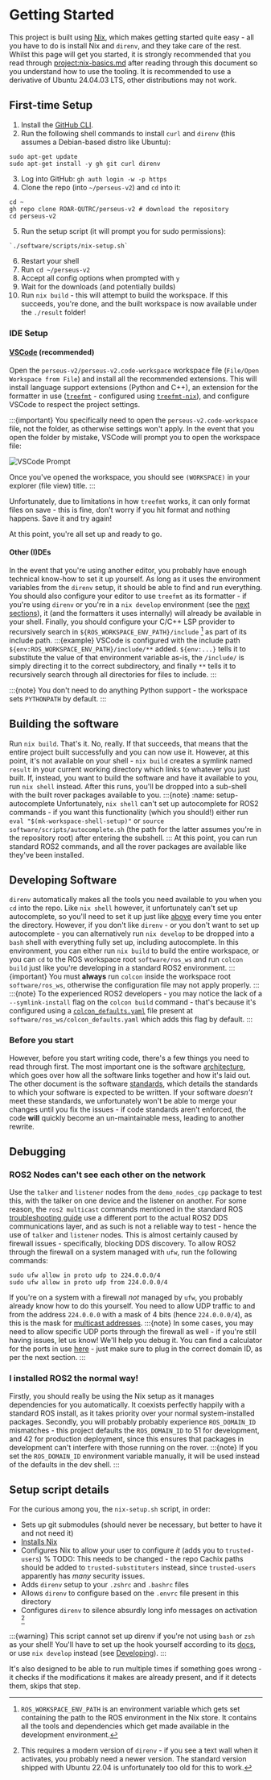 # Getting Started

This project is built using [Nix](https://nixos.org/), which makes getting started quite easy - all you have to do is install Nix and `direnv`, and they take care of the rest.
Whilst this page will get you started, it is strongly recommended that you read through <project:nix-basics.md> after reading through this document so you understand how to use the tooling.
It is recommended to use a derivative of Ubuntu 24.04.03 LTS, other distributions may not work.

## First-time Setup

1. Install the [GitHub CLI](https://github.com/cli/cli/blob/trunk/docs/install_linux.md).
2. Run the following shell commands to install `curl` and `direnv` (this assumes a Debian-based distro like Ubuntu):

```{code-block} console
sudo apt-get update
sudo apt-get install -y gh git curl direnv
```

3. Log into GitHub: `gh auth login -w -p https`
4. Clone the repo (into `~/perseus-v2`) and `cd` into it:

```{code-block} console
cd ~
gh repo clone ROAR-QUTRC/perseus-v2 # download the repository
cd perseus-v2
```

5. Run the setup script (it will prompt you for sudo permissions):

```{code-block} console
`./software/scripts/nix-setup.sh`
```

6. Restart your shell
7. Run `cd ~/perseus-v2`
8. Accept all config options when prompted with `y`
9. Wait for the downloads (and potentially builds)
10. Run `nix build` - this will attempt to build the workspace. If this succeeds, you're done, and the built workspace is now available under the `./result` folder!

### IDE Setup

#### [VSCode](https://code.visualstudio.com/) (recommended)

Open the `perseus-v2/perseus-v2.code-workspace` workspace file (`File/Open Workspace from File`) and install all the recommended extensions.
This will install language support extensions (Python and C++), an extension for the formatter in use ([`treefmt`](https://github.com/numtide/treefmt) - configured using [`treefmt-nix`](https://github.com/numtide/treefmt-nix/)), and configure VSCode to respect the project settings.

:::{important}
You specifically need to open the `perseus-v2.code-workspace` file, not the folder, as otherwise settings won't apply.
In the event that you open the folder by mistake, VSCode will prompt you to open the workspace file:

![VSCode Prompt](open-code-workspace.png)

Once you've opened the workspace, you should see `(WORKSPACE)` in your explorer (file view) title.
:::

Unfortunately, due to limitations in how `treefmt` works, it can only format files on save - this is fine, don't worry if you hit format and nothing happens.
Save it and try again!

At this point, you're all set up and ready to go.

#### Other (I)DEs

In the event that you're using another editor, you probably have enough technical know-how to set it up yourself.
As long as it uses the environment variables from the `direnv` setup, it should be able to find and run everything.
You should also configure your editor to use `treefmt` as its formatter - if you're using `direnv` or you're in a `nix develop` environment (see the [next sections](#developing-software)), it (and the formatters it uses internally) will already be available in your shell.
Finally, you should configure your C/C++ LSP provider to recursively search in `${ROS_WORKSPACE_ENV_PATH}/include` [^env-path] as part of its include path.
:::{example}
VSCode is configured with the include path `${env:ROS_WORKSPACE_ENV_PATH}/include/**` added.
`${env:...}` tells it to substitute the value of that environment variable as-is, the `/include/` is simply directing it to the correct subdirectory, and finally `**` tells it to recursively search through all directories for files to include.
:::

[^env-path]: `ROS_WORKSPACE_ENV_PATH` is an environment variable which gets set containing the path to the ROS environment in the Nix store. It contains all the tools and dependencies which get made available in the development environment.

:::{note}
You don't need to do anything Python support - the workspace sets `PYTHONPATH` by default.
:::

## Building the software

Run `nix build`.
That's it.
No, really.
If that succeeds, that means that the entire project built successfully and you can now use it.
However, at this point, it's not available on your shell - `nix build` creates a symlink named `result` in your current working directory which links to whatever you just built.
If, instead, you want to build the software and have it available to you, run `nix shell` instead.
After this runs, you'll be dropped into a sub-shell with the built rover packages available to you.
:::{note}
:name: setup-autocomplete
Unfortunately, `nix shell` can't set up autocomplete for ROS2 commands - if you want this functionality (which you should!) either run `eval "$(mk-workspace-shell-setup)"` or `source software/scripts/autocomplete.sh` (the path for the latter assumes you're in the repository root) after entering the subshell.
:::
At this point, you can run standard ROS2 commands, and all the rover packages are available like they've been installed.

## Developing Software

`direnv` automatically makes all the tools you need available to you when you `cd` into the repo.
Like `nix shell` however, it unfortunately can't set up autocomplete, so you'll need to set it up just like [above](#setup-autocomplete) every time you enter the directory.
However, if you don't like `direnv` - or you don't want to set up autocomplete - you can alternatively run `nix develop` to be dropped into a `bash` shell with everything fully set up, including autocomplete.
In this environment, you can either run `nix build` to build the entire workspace, or you can `cd` to the ROS workspace root `software/ros_ws` and run `colcon build` just like you're developing in a standard ROS2 environment.
:::{important}
You must **always** run `colcon` inside the workspace root `software/ros_ws`, otherwise the configuration file may not apply properly.
:::
:::{note}
To the experienced ROS2 developers - you may notice the lack of a `--symlink-install` flag on the `colcon build` command - that's because it's configured using a [`colcon_defaults.yaml`](https://colcon.readthedocs.io/en/released/user/configuration.html#defaults-yaml) file present at `software/ros_ws/colcon_defaults.yaml` which adds this flag by default.
:::

### Before you start

However, before you start writing code, there's a few things you need to read through first.
The most important one is the software [architecture](project:/architecture/software.md), which goes over how all the software links together and how it's laid out.
The other document is the software [standards](project:/standards/software.md), which details the standards to which your software is expected to be written.
If your software _doesn't_ meet these standards, we unfortunately won't be able to merge your changes until you fix the issues - if code standards aren't enforced, the code **will** quickly become an un-maintainable mess, leading to another rewrite.

## Debugging

### ROS2 Nodes can't see each other on the network

Use the `talker` and `listener` nodes from the `demo_nodes_cpp` package to test this, with the talker on one device and the listener on another.
For some reason, the `ros2 multicast` commands mentioned in the standard ROS [troubleshooting guide](inv:ros#How-To-Guides/Installation-Troubleshooting) use a different port to the actual ROS2 DDS communications layer, and as such is not a reliable way to test - hence the use of `talker` and `listener` nodes.
This is almost certainly caused by firewall issues - specifically, blocking DDS discovery.
To allow ROS2 through the firewall on a system managed with `ufw`, run the following commands:

```{code-block} console
sudo ufw allow in proto udp to 224.0.0.0/4
sudo ufw allow in proto udp from 224.0.0.0/4
```

If you're on a system with a firewall _not_ managed by `ufw`, you probably already know how to do this yourself.
You need to allow UDP traffic to and from the address `224.0.0.0` with a mask of 4 bits (hence `224.0.0.0/4`), as this is the mask for [multicast addresses](https://en.wikipedia.org/wiki/Multicast_address).
:::{note}
In some cases, you may need to allow specific UDP ports through the firewall as well - if you're still having issues, let us know!
We'll help you debug it.
You can find a calculator for the ports in use [here](inv:ros#Concepts/Intermediate/About-Domain-ID) - just make sure to plug in the correct domain ID, as per the next section.
:::

### I installed ROS2 the normal way!

Firstly, you should really be using the Nix setup as it manages dependencies for you automatically.
It coexists perfectly happily with a standard ROS install, as it takes priority over your normal system-installed packages.
Secondly, you will probably probably experience `ROS_DOMAIN_ID` mismatches - this project defaults the `ROS_DOMAIN_ID` to 51 for development, and 42 for production deployment, since this ensures that packages in development can't interfere with those running on the rover.
:::{note}
If you set the `ROS_DOMAIN_ID` environment variable manually, it will be used instead of the defaults in the dev shell.
:::

## Setup script details

For the curious among you, the `nix-setup.sh` script, in order:

- Sets up git submodules (should never be necessary, but better to have it and not need it)
- [Installs Nix](https://github.com/DeterminateSystems/nix-installer)
- Configures Nix to allow your user to configure _it_ (adds you to `trusted-users`)
  % TODO: This needs to be changed - the repo Cachix paths should be added to `trusted-substituters` instead, since `trusted-users` apparently has _many_ security issues.
- Adds `direnv` setup to your `.zshrc` and `.bashrc` files
- Allows `direnv` to configure based on the `.envrc` file present in this directory
- Configures `direnv` to silence absurdly long info messages on activation [^direnv-versioning]

[^direnv-versioning]: This requires a modern version of `direnv` - if you see a text wall when it activates, you probably need a newer version. The standard version shipped with Ubuntu 22.04 is unfortunately too old for this to work.

:::{warning}
This script cannot set up direnv if you're not using `bash` or `zsh` as your shell!
You'll have to set up the hook yourself according to its [docs](https://direnv.net/docs/hook.html), or use `nix develop` instead (see [Developing](#developing-software)).
:::

It's also designed to be able to run multiple times if something goes wrong - it checks if the modifications it makes are already present, and if it detects them, skips that step.
